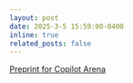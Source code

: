 ```yaml
---
layout: post
date: 2025-3-5 15:59:00-0400
inline: true
related_posts: false
---
```


[Preprint for Copilot Arena](https://arxiv.org/abs/2502.09328)
